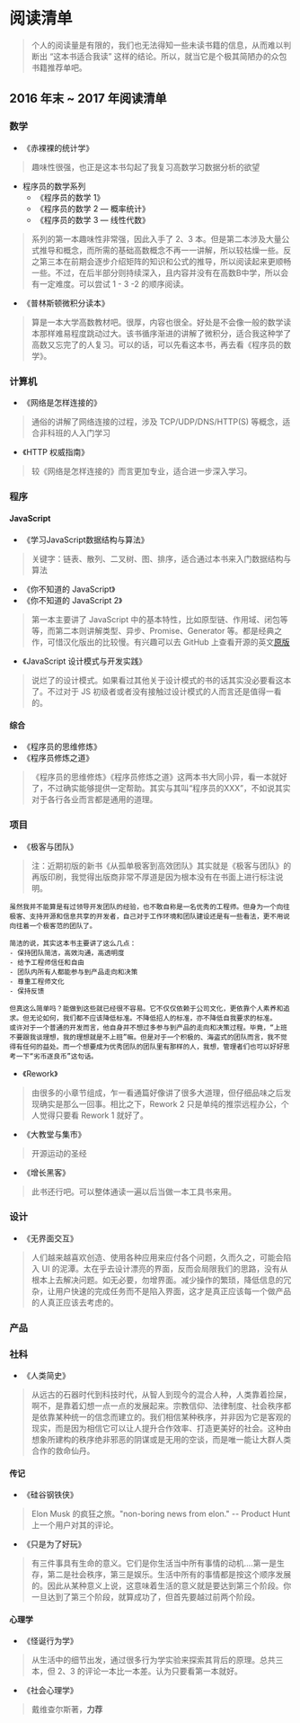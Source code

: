 # 阅读清单

> 个人的阅读量是有限的，我们也无法得知一些未读书籍的信息，从而难以判断出 “这本书适合我读” 这样的结论。所以，就当它是个极其简陋办的众包书籍推荐单吧。

## 2016 年末 ~ 2017 年阅读清单

### 数学

- 《赤裸裸的统计学》

> 趣味性很强，也正是这本书勾起了我复习高数学习数据分析的欲望

- 程序员的数学系列
  - 《程序员的数学 1》
  - 《程序员的数学 2 — 概率统计》
  - 《程序员的数学 3 — 线性代数》

> 系列的第一本趣味性非常强，因此入手了 2、3 本。但是第二本涉及大量公式推导和概念，而所需的基础高数概念不再一一讲解，所以较枯燥一些。反之第三本在前期会逐步介绍矩阵的知识和公式的推导，所以阅读起来更顺畅一些。不过，在后半部分则持续深入，且内容并没有在高数B中学，所以会有一定难度。可以尝试 1 - 3 -2 的顺序阅读。

- 《普林斯顿微积分读本》

> 算是一本大学高数教材吧。很厚，内容也很全。好处是不会像一般的数学读本那样难易程度跳动过大。该书循序渐进的讲解了微积分，适合我这种学了高数又忘完了的人复习。可以的话，可以先看这本书，再去看《程序员的数学》。

### 计算机

- 《网络是怎样连接的》

> 通俗的讲解了网络连接的过程，涉及 TCP/UDP/DNS/HTTP(S) 等概念，适合非科班的人入门学习

- 《HTTP 权威指南》

> 较《网络是怎样连接的》而言更加专业，适合进一步深入学习。

### 程序

#### JavaScript

- 《学习JavaScript数据结构与算法》

> 关键字：链表、散列、二叉树、图、排序，适合通过本书来入门数据结构与算法

- 《你不知道的 JavaScript》
- 《你不知道的 JavaScript 2》

> 第一本主要讲了 JavaScript 中的基本特性，比如原型链、作用域、闭包等等，而第二本则讲解类型、异步、Promise、Generator 等。都是经典之作，可惜汉化版出的比较慢。有兴趣可以去 GitHub 上查看开源的英文[原版](https://github.com/getify/You-Dont-Know-JS/)

- 《JavaScript 设计模式与开发实践》

> 说烂了的设计模式。如果看过其他关于设计模式的书的话其实没必要看这本了。不过对于 JS 初级者或者没有接触过设计模式的人而言还是值得一看的。

#### 综合

- 《程序员的思维修炼》
- 《程序员修炼之道》

> 《程序员的思维修炼》《程序员修炼之道》这两本书大同小异，看一本就好了，不过确实能够提供一定帮助。其实与其叫“程序员的XXX”，不如说其实对于各行各业而言都是通用的道理。

### 项目

- 《极客与团队》

> 注：近期初版的新书《从孤单极客到高效团队》其实就是《极客与团队》的再版印刷，我觉得出版商非常不厚道是因为根本没有在书面上进行标注说明。

```text
虽然我并不能算是有过领导开发团队的经验，也不敢自称是一名优秀的工程师。但身为一个向往极客、支持开源和信息共享的开发者，自己对于工作环境和团队建设还是有一些看法，更不用说向往着一个极客范的团队了。

简洁的说，其实这本书主要讲了这么几点：
- 保持团队简洁，高效沟通，高透明度
- 给予工程师信任和自由
- 团队内所有人都能参与到产品走向和决策
- 尊重工程师文化
- 保持反馈

但真这么简单吗？能做到这些就已经很不容易。它不仅仅依赖于公司文化，更依靠个人素养和追求。但无论如何，我们都不应该降低标准。不降低招人的标准，亦不降低自我要求的标准。
或许对于一个普通的开发而言，他自身并不想过多参与到产品的走向和决策过程。毕竟，“上班不要跟我谈理想，我的理想就是不上班”嘛。但是对于一个积极的、海盗式的团队而言，我不觉得有任何的益处。而一个想要成为优秀团队的团队里有那样的人，我想，管理者们也可以好好思考一下“劣币逐良币”这句话。
```

- 《Rework》

> 由很多的小章节组成，乍一看通篇好像讲了很多大道理，但仔细品味之后发现确实是那么一回事。相比之下，Rework 2 只是单纯的推崇远程办公，个人觉得只要看 Rework 1 就好了。

- 《大教堂与集市》

> 开源运动的圣经

- 《增长黑客》

> 此书还行吧。可以整体通读一遍以后当做一本工具书来用。

### 设计

- 《无界面交互》

> 人们越来越喜欢创造、使用各种应用来应付各个问题，久而久之，可能会陷入 UI 的泥潭。太在乎去设计漂亮的界面，反而会局限我们的思路，没有从根本上去解决问题。如无必要，勿增界面。减少操作的繁琐，降低信息的冗杂，让用户快速的完成任务而不是陷入界面，这才是真正应该每一个做产品的人真正应该去考虑的。

### 产品

### 社科

- 《人类简史》

> 从远古的石器时代到科技时代，从智人到现今的混合人种，人类靠着捡屎，啊不，是靠着幻想一点一点的发展起来。宗教信仰、法律制度、社会秩序都是依靠某种统一的信念而建立的。我们相信某种秩序，并非因为它是客观的现实，而是因为相信它可以让人提升合作效率、打造更美好的社会。这种由想象所建构的秩序绝非邪恶的阴谋或是无用的空谈，而是唯一能让大群人类合作的救命仙丹。

#### 传记

- 《硅谷钢铁侠》

> Elon Musk 的疯狂之旅。"non-boring news from elon." -- Product Hunt 上一个用户对其的评论。

- 《只是为了好玩》

> 有三件事具有生命的意义。它们是你生活当中所有事情的动机....第一是生存，第二是社会秩序，第三是娱乐。生活中所有的事情都是按这个顺序发展的。因此从某种意义上说，这意味着生活的意义就是要达到第三个阶段。你一旦达到了第三个阶段，就算成功了，但首先要越过前两个阶段。

#### 心理学

- 《怪诞行为学》

> 从生活中的细节出发，通过很多行为学实验来探索其背后的原理。总共三本，但 2、3 的评论一本比一本差。认为只要看第一本就好。

- 《社会心理学》

> 戴维查尔斯著，**力荐**
